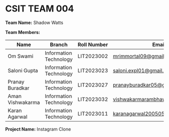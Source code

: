 # CSIT TEAM 004

**Team Name:** Shadow Watts

**Team Members:**

| Name          | Branch         | Roll Number | Email ID              | Github ID      |
|---------------|----------------|-------------|-----------------------|----------------|
| Om Swami      | Information Technology | LIT2023002       | mrimmortal09@gmail.com  | mrimmortal09 |
| Saloni Gupta  | Information Technology |LIT2023023    | saloni.expl01@gmail.com | salonii04  |
| Pranay Buradkar   | Information Technology | LIT2023027       | pranayburadkar05@gmail.com | pranayyb     |
| Aman Vishwakarma  | Information Technology  | LIT2023032       | vishwakarmarambhawan576@gmail.com | AMANVISHWAKARMA27   |
| Karan Agarwal   | Information Technology |LIT2023011    | karanagarwal200505@gmail.com | karanagarwal12  |

**Project Name:** Instagram Clone

